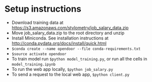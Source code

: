 Setup instructions
==================
* Download training data at https://s3.amazonaws.com/stylometry/job_salary_data.zip
* Move job_salary_data.zip to the root directory and unzip
* Install Miniconda. See installation instructions at http://conda.pydata.org/docs/install/quick.html
* `$conda create --name opendoor --file conda-requirements.txt`
* `$source activate opendoor`
* To train model run `$python model_training.py`, or run all the cells in `model_training.ipynb`
* To run the web app locally, `$python job_salary.py`
* To send a request to the local web app, `$python client.py`
